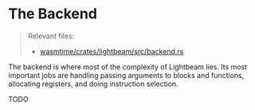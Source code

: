 # The Backend

> Relevant files:
> - [wasmtime/crates/lightbeam/src/backend.rs][backend.rs]

The backend is where most of the complexity of Lightbeam lies. Its most important jobs are handling
passing arguments to blocks and functions, allocating registers, and doing instruction selection.

TODO

[backend.rs]: https://github.com/bytecodealliance/wasmtime/blob/master/crates/lightbeam/src/backend.rs
